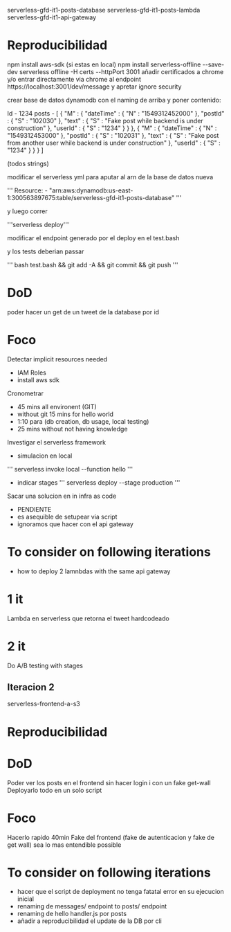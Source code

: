 

serverless-gfd-it1-posts-database
serverless-gfd-it1-posts-lambda
serverless-gfd-it1-api-gateway


Reproducibilidad
================

npm install aws-sdk (si estas en local)
npm install serverless-offline --save-dev
serverless offline -H certs  --httpPort 3001
añadir certificados a chrome y/o entrar directamente via chrome al endpoint  https://localhost:3001/dev/message y apretar ignore security

crear base de datos dynamodb con el naming de arriba
y poner contenido:

Id - 1234  posts - [    { "M" : {        "dateTime" : { "N" : "1549312452000" },        "postId" : { "S" : "102030" },        "text" : { "S" : "Fake post while backend is under construction" },        "userId" : { "S" : "1234" }      }    },    { "M" : {        "dateTime" : { "N" : "1549312453000" },        "postId" : { "S" : "102031" },        "text" : { "S" : "Fake post from another user while backend is under construction" },        "userId" : { "S" : "1234" }      }    }  ]

(todos strings)

modificar el serverless yml para aputar al arn de la base de datos nueva

'''
      Resource:
        - "arn:aws:dynamodb:us-east-1:300563897675:table/serverless-gfd-it1-posts-database"
'''	


y luego correr 

'''serverless deploy'''

modificar el endpoint generado por el deploy en el test.bash


y los tests deberian passar 

'''
bash test.bash && git add -A && git commit && git push
'''


DoD
===
poder hacer un get de un tweet de la database por id 

Foco
=====
Detectar implicit resources needed
- IAM Roles
- install aws sdk

Cronometrar
- 45 mins all environent (GIT) 
- without git 15 mins for hello world
- 1:10 para (db creation, db usage, local testing)
- 25 mins without not having knowledge

Investigar el serverless framework
- simulacion en local 

'''
serverless invoke local --function hello 
'''

- indicar stages 
'''
serverless deploy --stage production
'''

Sacar una solucion en in infra as code
- PENDIENTE
- es asequible de setupear via script 
- ignoramos que hacer con el api gateway


To consider on following iterations
==================================
- how to deploy 2 lamnbdas with the same api gateway

1 it
=====
Lambda en serverless que retorna el tweet hardcodeado

2 it 
=====
Do A/B testing with stages




## Iteracion 2


serverless-frontend-a-s3


Reproducibilidad
================


DoD
===
Poder ver los posts en el frontend sin hacer login i con un fake get-wall
Deployarlo todo en un solo script

Foco
=====
Hacerlo rapido 40min
Fake del frontend (fake de autenticacion y fake de get wall) sea lo mas entendible possible 


To consider on following iterations
==================================
- hacer que el script de deployment no tenga fatatal error en su ejecucion inicial
- renaming de messages/ endpoint to posts/ endpoint
- renaming de hello handler.js por posts
- añadir a reproducibilidad el update de la DB por cli





